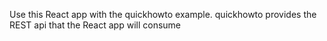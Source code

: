 Use this React app with the quickhowto example.
quickhowto provides the REST api that the React app will consume


